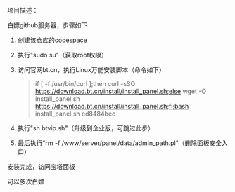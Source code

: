 项目描述：

白嫖github服务器，步骤如下

1. 创建该仓库的codespace

1. 执行"sudo su"（获取root权限）

1. 访问官网bt.cn，执行Linux万能安装脚本（命令如下）
   > if [ -f /usr/bin/curl ];then curl -sSO https://download.bt.cn/install/install_panel.sh;else wget -O install_panel.sh https://download.bt.cn/install/install_panel.sh;fi;bash install_panel.sh ed8484bec

1. 执行"sh btvip.sh"（升级到企业版，可跳过此步）

1. 最后执行"rm -f /www/server/panel/data/admin_path.pl"（删除面板安全入口）

安装完成，访问宝塔面板

可以多次白嫖
